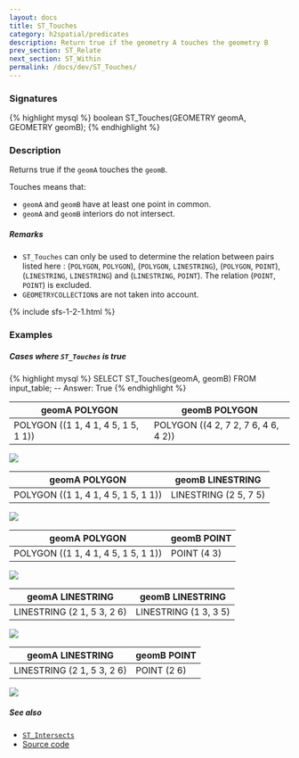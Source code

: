 ```yaml
---
layout: docs
title: ST_Touches
category: h2spatial/predicates
description: Return true if the geometry A touches the geometry B
prev_section: ST_Relate
next_section: ST_Within
permalink: /docs/dev/ST_Touches/
---
```


### Signatures

{% highlight mysql %}
boolean ST_Touches(GEOMETRY geomA, GEOMETRY geomB);
{% endhighlight %}

### Description

Returns true if the `geomA` touches the `geomB`.

Touches means that:
  * `geomA` and `geomB` have at least one point in common.
  * `geomA` and `geomB` interiors do not intersect.

##### Remarks
  * `ST_Touches` can only be used to determine the relation between pairs listed here : (`POLYGON`, `POLYGON`), (`POLYGON`, `LINESTRING`), (`POLYGON`, `POINT`), (`LINESTRING`, `LINESTRING`) and (`LINESTRING`, `POINT`). The relation (`POINT`, `POINT`) is excluded. 
  * `GEOMETRYCOLLECTION`s are not taken into account.

{% include sfs-1-2-1.html %}

### Examples

##### Cases where `ST_Touches` is true
 
{% highlight mysql %}
SELECT ST_Touches(geomA, geomB) FROM input_table;
-- Answer:    True
{% endhighlight %}

| geomA POLYGON | geomB POLYGON |
| ----|---- |
| POLYGON ((1 1, 4 1, 4 5, 1 5, 1 1)) | POLYGON ((4 2, 7 2, 7 6, 4 6, 4 2)) |

<img class="displayed" src="../ST_Touches_1.png"/>

| geomA POLYGON | geomB LINESTRING |
| ----|---- |
| POLYGON ((1 1, 4 1, 4 5, 1 5, 1 1)) | LINESTRING (2 5, 7 5) |

<img class="displayed" src="../ST_Touches_2.png"/>

| geomA POLYGON | geomB POINT |
| ----|---- |
| POLYGON ((1 1, 4 1, 4 5, 1 5, 1 1)) | POINT (4 3) |

<img class="displayed" src="../ST_Touches_3.png"/>

| geomA LINESTRING | geomB LINESTRING |
| ----|---- |
| LINESTRING (2 1, 5 3, 2 6) | LINESTRING (1 3, 3 5) |

<img class="displayed" src="../ST_Touches_4.png"/>

| geomA LINESTRING | geomB POINT |
| ----|---- |
| LINESTRING (2 1, 5 3, 2 6) | POINT (2 6) |

<img class="displayed" src="../ST_Touches_5.png"/>

##### See also

* [`ST_Intersects`](../ST_Intersects)
* <a href="https://github.com/irstv/H2GIS/blob/master/h2spatial/src/main/java/org/h2gis/h2spatial/internal/function/spatial/predicates/ST_Touches.java" target="_blank">Source code</a>

